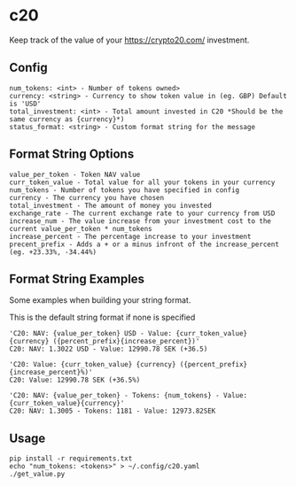 c20
===

Keep track of the value of your https://crypto20.com/ investment.

Config
------
```
num_tokens: <int> - Number of tokens owned>
currency: <string> - Currency to show token value in (eg. GBP) Default is 'USD'
total_investment: <int> - Total amount invested in C20 *Should be the same currency as {currency}*)
status_format: <string> - Custom format string for the message
```

Format String Options
---------------------
```
value_per_token - Token NAV value
curr_token_value - Total value for all your tokens in your currency
num_tokens - Number of tokens you have specified in config
currency - The currency you have chosen
total_investment - The amount of money you invested
exchange_rate - The current exchange rate to your currency from USD
increase_num - The value increase from your investment cost to the current value_per_token * num_tokens
increase_percent - The percentage increase to your investment
precent_prefix - Adds a + or a minus infront of the increase_percent (eg. +23.33%, -34.44%)
```

Format String Examples
----------------------
Some examples when building your string format.

This is the default string format if none is specified
```
'C20: NAV: {value_per_token} USD - Value: {curr_token_value} {currency} ({percent_prefix}{increase_percent})'
C20: NAV: 1.3022 USD - Value: 12990.78 SEK (+36.5)
```

```
'C20: Value: {curr_token_value} {currency} ({percent_prefix}{increase_percent}%)'
C20: Value: 12990.78 SEK (+36.5%)
```

```
'C20: NAV: {value_per_token} - Tokens: {num_tokens} - Value: {curr_token_value}{currency}'
C20: NAV: 1.3005 - Tokens: 1181 - Value: 12973.82SEK
```

Usage
-----
```
pip install -r requirements.txt
echo "num_tokens: <tokens>" > ~/.config/c20.yaml
./get_value.py
```
